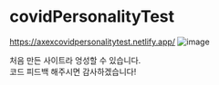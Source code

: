 # covidPersonalityTest

https://axexcovidpersonalitytest.netlify.app/
![image](https://user-images.githubusercontent.com/77737044/187142203-ea3b8240-979a-4f35-9f90-81fba05e81e6.png)

처음 만든 사이트라 엉성할 수 있습니다.<br>
코드 피드백 해주시면 감사하겠습니다!
